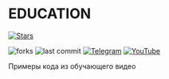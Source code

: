 # EDUCATION

[![Stars](https://img.shields.io/github/stars/TQM-SYSTEMS/EDUCATION.svg?label=Github%20%E2%98%85&a)](https://github.com/TQM-SYSTEMS/EDUCATION/stargazers) 

![forks](https://img.shields.io/github/forks/TQM-SYSTEMS/EDUCATION?style=for-the-badge)
![last commit](https://img.shields.io/github/last-commit/TQM-SYSTEMS/EDUCATION?style=for-the-badge)
[![Telegram](https://img.shields.io/badge/telegram-group-blue?style=for-the-badge&logo=telegram)](https://t.me/automation_community)
[![YouTube](https://img.shields.io/badge/youtube-channel-red?style=for-the-badge&logo=youtube)](https://www.youtube.com/c/TqmUaSystems)

Примеры кода из обучающего видео
